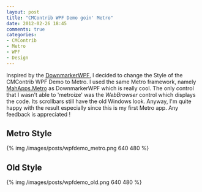 ```yaml
---
layout: post
title: "CMContrib WPF Demo goin' Metro"
date: 2012-02-26 18:45
comments: true
categories: 
- CMContrib
- Metro
- WPF
- Design
---
```

Inspired by the [DownmarkerWPF](https://github.com/Code52/DownmarkerWPF), I
decided to change the Style of the CMContrib WPF Demo to Metro. I used the same
Metro framework, namely [MahApps.Metro](https://github.com/MahApps/MahApps.Metro) as DownmarkerWPF which is really cool. The only control that I wasn't able to 'metroize' was the _WebBrowser_ control which displays the code. Its scrollbars still have the old Windows look. Anyway, I'm quite happy with the result especially since this is my first Metro app. Any feedback is appreciated !

<!--more-->

## Metro Style
{% img /images/posts/wpfdemo_metro.png 640 480 %}

## Old Style
{% img /images/posts/wpfdemo_old.png 640 480 %}

